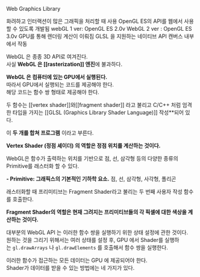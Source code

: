Web Graphics Library 

화려하고 인터랙션이 많은 그래픽을 처리할 때 사용 OpenGL ES의 API를 웹에서 사용할 수 있도록 개발됨 webGL 1 ver: OpenGL ES 2.0v WebGL 2 ver : OpenGL ES 3.0v GPU를 통해 렌더링 계산이 이뤄짐 GLSL 을 지원하는 네이티브 API 캔버스 내부에서 작동


WebGL 은 종종 3D API로 여겨진다.  
사실 **WebGL 은 [[rasterization]] 엔진**에 불과하다.

**WebGL 은 컴퓨터에 있는 GPU에서 실행된다.**  
따라서 GPU에서 실행되는 코드를 제공해야 한다.  
해당 코드는 함수 쌍 형태로 제공해야 한다.

두 함수는 [[vertex shader]]와[[fragment shader]] 라고 불리고 C/C++ 처럼 엄격한 타입을 가지는 [[GLSL (Graphics Library Shader Language)]] 작성**되어 있다.

이 **두 개를 합쳐 프로그램** 이라고 부른다.

**Vertex Shader (정점 셰이더) 의 역할은 정점 위치를 계산하는 것이다.**

WebGL은 함수가 출력하는 위치를 기반으로 점, 선, 삼각형 등의 다양한 종류의 Primitive를 래스터화 할 수 있다.

**- Primitive: 그래픽스의 기본적인 기하학 요소.** 점, 선, 삼각형, 사각형, 폴리곤

래스터화할 때 프리미티브는 Fragment Shader라고 불리는 두 번째 사용자 작성 함수를 호출한다.

**Fragment Shader의 역할은 현재 그려지는 프리미티브들의 각 픽셀에 대한 색상을 계산하는 것이다.**

대부분의 WebGL API 는 이러한 함수 쌍을 실행하기 위한 상태 설정에 관한 것이다.  
원하는 것을 그리기 위해서는 여러 상태를 설정 후, GPU 에서 Shader를 실행하는 `gl.drawArrays` 나 `gl.drawElements` 를 호출해서 함수 쌍을 실행한다.

이러한 함수가 접근하는 모든 데이터는 GPU 에 제공되어야 한다.  
Shader가 데이터를 받을 수 있는 방법에는 네 가지가 있다.